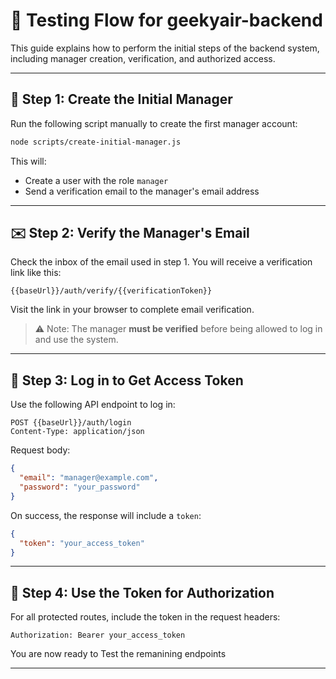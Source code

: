 
# 🧪 Testing Flow for geekyair-backend

This guide explains how to perform the initial steps of the backend system, including manager creation, verification, and authorized access.

---

## 👤 Step 1: Create the Initial Manager

Run the following script manually to create the first manager account:

```bash
node scripts/create-initial-manager.js
```

This will:
- Create a user with the role `manager`
- Send a verification email to the manager's email address

---

## ✉️ Step 2: Verify the Manager's Email

Check the inbox of the email used in step 1. You will receive a verification link like this:

```
{{baseUrl}}/auth/verify/{{verificationToken}}
```

Visit the link in your browser to complete email verification.

> ⚠️ Note: The manager **must be verified** before being allowed to log in and use the system.

---

## 🔐 Step 3: Log in to Get Access Token

Use the following API endpoint to log in:

```
POST {{baseUrl}}/auth/login
Content-Type: application/json
```

Request body:
```json
{
  "email": "manager@example.com",
  "password": "your_password"
}
```

On success, the response will include a `token`:

```json
{
  "token": "your_access_token"
}
```

---

## 🔑 Step 4: Use the Token for Authorization

For all protected routes, include the token in the request headers:

```
Authorization: Bearer your_access_token
```

You are now ready to Test the remanining endpoints 


---


